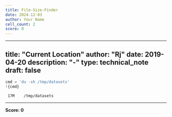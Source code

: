 ```yaml
---
title: File-Size-Finder
date: 2024-12-03
author: Your Name
cell_count: 2
score: 0
---
```


---
title: "Current Location"
author: "Rj"
date: 2019-04-20
description: "-"
type: technical_note
draft: false
---

```python
cmd = 'du -sh /tmp/datasets'
!{cmd}
```

     17M	/tmp/datasets



---
**Score: 0**